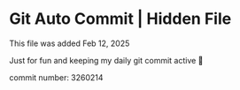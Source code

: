# Git Auto Commit | Hidden File

This file was added Feb 12, 2025

Just for fun and keeping my daily git commit active 🤪

commit number: 3260214
